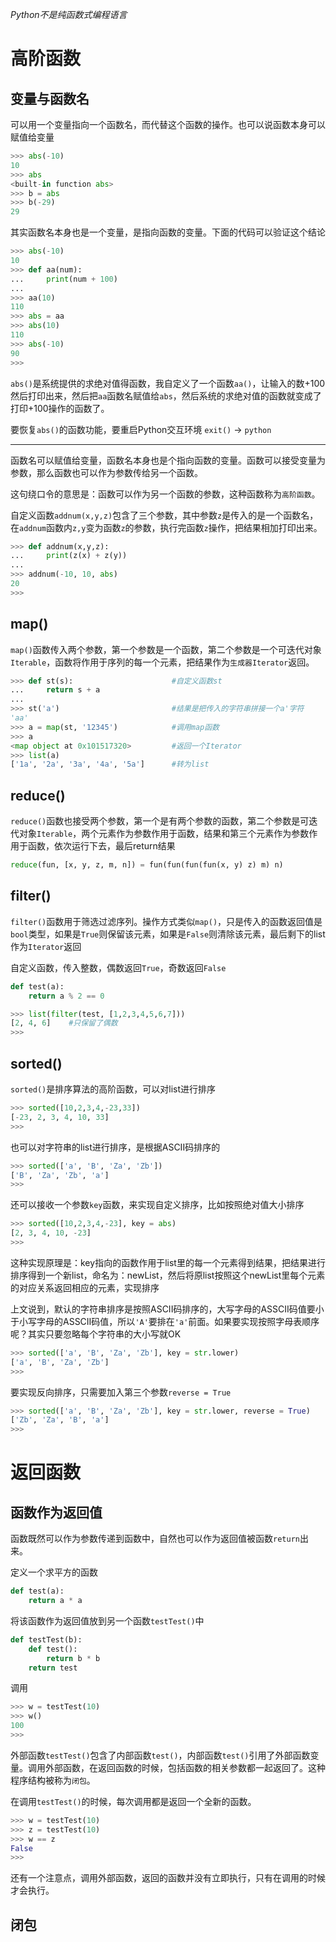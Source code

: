 *Python不是纯函数式编程语言*

# 高阶函数

## 变量与函数名

可以用一个变量指向一个函数名，而代替这个函数的操作。也可以说函数本身可以赋值给变量

```Python
>>> abs(-10)
10
>>> abs
<built-in function abs>
>>> b = abs
>>> b(-29)
29
```

其实函数名本身也是一个变量，是指向函数的变量。下面的代码可以验证这个结论

```Python
>>> abs(-10)
10
>>> def aa(num):
...     print(num + 100)
... 
>>> aa(10)
110
>>> abs = aa
>>> abs(10)
110
>>> abs(-10)
90
>>> 
```

`abs()`是系统提供的求绝对值得函数，我自定义了一个函数`aa()`，让输入的数+100然后打印出来，然后把`aa`函数名赋值给`abs`，然后系统的求绝对值的函数就变成了打印+100操作的函数了。

要恢复`abs()`的函数功能，要重启Python交互环境 `exit()`  -> `python`

---

函数名可以赋值给变量，函数名本身也是个指向函数的变量。函数可以接受变量为参数，那么函数也可以作为参数传给另一个函数。

这句绕口令的意思是：函数可以作为另一个函数的参数，这种函数称为`高阶函数`。

自定义函数`addnum(x,y,z)`包含了三个参数，其中参数`z`是传入的是一个函数名，在`addnum`函数内`z,y`变为函数`z`的参数，执行完函数`z`操作，把结果相加打印出来。

```Python
>>> def addnum(x,y,z):
...     print(z(x) + z(y))
... 
>>> addnum(-10, 10, abs)
20
>>> 
```

## map()

`map()`函数传入两个参数，第一个参数是一个函数，第二个参数是一个可迭代对象`Iterable`，函数将作用于序列的每一个元素，把结果作为`生成器Iterator`返回。

```Python
>>> def st(s):						#自定义函数st
...     return s + a
... 
>>> st('a')							#结果是把传入的字符串拼接一个a'字符
'aa'
>>> a = map(st, '12345')			#调用map函数
>>> a
<map object at 0x101517320>			#返回一个Iterator
>>> list(a)
['1a', '2a', '3a', '4a', '5a']		#转为list
```

## reduce()

`reduce()`函数也接受两个参数，第一个是有两个参数的函数，第二个参数是可迭代对象`Iterable`，两个元素作为参数作用于函数，结果和第三个元素作为参数作用于函数，依次运行下去，最后return结果

```Python
reduce(fun, [x, y, z, m, n]) = fun(fun(fun(fun(x, y) z) m) n)
```

## filter()

`filter()`函数用于筛选过滤序列。操作方式类似`map()`，只是传入的函数返回值是`bool`类型，如果是`True`则保留该元素，如果是`False`则清除该元素，最后剩下的list作为`Iterator`返回

自定义函数，传入整数，偶数返回`True`，奇数返回`False`

```Python
def test(a):
	return a % 2 == 0
```

```Python
>>> list(filter(test, [1,2,3,4,5,6,7]))
[2, 4, 6]    #只保留了偶数
>>>
``` 

## sorted()

`sorted()`是排序算法的高阶函数，可以对list进行排序

```Python
>>> sorted([10,2,3,4,-23,33])
[-23, 2, 3, 4, 10, 33]
>>> 
```

也可以对字符串的list进行排序，是根据ASCII码排序的

```Python
>>> sorted(['a', 'B', 'Za', 'Zb'])
['B', 'Za', 'Zb', 'a']
>>> 
```

还可以接收一个参数`key`函数，来实现自定义排序，比如按照绝对值大小排序

```Python
>>> sorted([10,2,3,4,-23], key = abs)
[2, 3, 4, 10, -23]
>>> 
```

这种实现原理是：key指向的函数作用于list里的每一个元素得到结果，把结果进行排序得到一个新list，命名为：newList，然后将原list按照这个newList里每个元素的对应关系返回相应的元素，实现排序

上文说到，默认的字符串排序是按照ASCII码排序的，大写字母的ASSCII码值要小于小写字母的ASSCII码值，所以`'A'`要排在`'a'`前面。如果要实现按照字母表顺序呢？其实只要忽略每个字符串的大小写就OK

```Python
>>> sorted(['a', 'B', 'Za', 'Zb'], key = str.lower)
['a', 'B', 'Za', 'Zb']
>>> 
```

要实现反向排序，只需要加入第三个参数`reverse = True`

```Python
>>> sorted(['a', 'B', 'Za', 'Zb'], key = str.lower, reverse = True)
['Zb', 'Za', 'B', 'a']
>>> 
```

# 返回函数

## 函数作为返回值

函数既然可以作为参数传递到函数中，自然也可以作为返回值被函数`return`出来。

定义一个求平方的函数

```Python
def test(a):
	return a * a
```

将该函数作为返回值放到另一个函数`testTest()`中

```Python
def testTest(b):
	def test():
		return b * b
	return test
```

调用

```Python
>>> w = testTest(10)
>>> w()
100
>>> 
```

外部函数`testTest()`包含了内部函数`test()`，内部函数`test()`引用了外部函数变量。调用外部函数，在返回函数的时候，包括函数的相关参数都一起返回了。这种程序结构被称为`闭包`。

在调用`testTest()`的时候，每次调用都是返回一个全新的函数。

```Python
>>> w = testTest(10)
>>> z = testTest(10)
>>> w == z
False
>>> 
```
还有一个注意点，调用外部函数，返回的函数并没有立即执行，只有在调用的时候才会执行。

## 闭包

